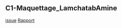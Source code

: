 ## C1-Maquettage_LamchatabAmine





[issue](https://github.com/solicoders/gestion-personnels/issues/22)
[Rapport](https://solicoders.github.io/gestion-personnels/empathie-directeur/rapport.html)